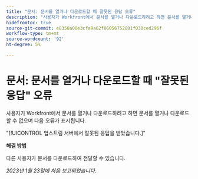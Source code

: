 ```yaml
---
title: "문서: 문서를 열거나 다운로드할 때 잘못된 응답 오류"
description: "사용자가 Workfront에서 문서를 열거나 다운로드하려고 하면 문서를 열거나 다운로드할 수 없으며 오류가 표시됩니다."
hidefromtoc: true
source-git-commit: e8358a00e3cfa9a62f86056752801f030ced296f
workflow-type: tm+mt
source-wordcount: '92'
ht-degree: 5%

---
```



# 문서: 문서를 열거나 다운로드할 때 &quot;잘못된 응답&quot; 오류

<!--This article is on the WF and WFP TOC-->

사용자가 Workfront에서 문서를 열거나 다운로드하려고 하면 문서를 열거나 다운로드할 수 없으며 다음 오류가 표시됩니다.

&quot;[!UICONTROL 업스트림 서버에서 잘못된 응답을 받았습니다.]&quot;

**해결 방법**

다른 사용자가 문서를 다운로드하여 전달할 수 있습니다.

_2023년 1월 23일에 처음 보고되었습니다._

